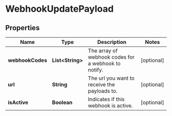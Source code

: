 
# WebhookUpdatePayload

## Properties
Name | Type | Description | Notes
------------ | ------------- | ------------- | -------------
**webhookCodes** | **List&lt;String&gt;** | The array of webhook codes for a webhook to notify. |  [optional]
**url** | **String** | The url you want to receive the payloads to. |  [optional]
**isActive** | **Boolean** | Indicates if this webhook is active. |  [optional]



